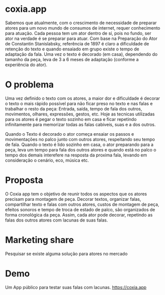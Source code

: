# coxia.app
Sabemos que atualmente, com o crescimento de necessidade de preparar atores para um novo mundo de consumos de internet, requer conhecimento para atuação. Cada pessoa tem um ator dentro de sí, pois no fundo, ser ator na verdade é se preparar para atuar.
Com base na Preparação do Ator de Constantin Stanislabsky, referência de 1897 é claro a dificuldade de retenção do texto e quando ensaiado em grupo existe o tempo de adaptação da fala. Uma vez o texto é decorado (em casa), dependendo do tamanho da peça, leva de 3 a 6 meses de adaptação (conforme a experiência do ator).

# O problema
Uma vez definido o texto com os atores, a maior dor e dificuldade é decorar o texto o mais rápido possível para não ficar preso no texto e  nas falas e trabalhar o resto da peça: Entrada, saída, tempo de fala dos outros, movimentos, olhares, expressões, gestos, etc. Hoje as tecnicas utilizadas para os atores é pegar o texto sozinho em casa e ficar repetindo infinitamente para memorizar todas as falas cabíveis, suas e a dos outros.

Quando o Texto é decorado o ator começa ensaiar os passos e movimentações no palco junto com outros atores, respeitando seu tempo de fala. Quando o texto é lido sozinho em casa, o ator preparando para a peça, leva um tempo para fala dos outros atores e quando está no palco o tempo dos demais interefere na resposta da proxima fala, levando em consideração o cenário, eco, música etc.

# Proposta
O Coxia app tem o objetivo de reunir todos os aspectos que os atores precisam para montagem de peça. Decorar textos, organizar falas, compartilhar texto e falas com outros atores, custos de montagem de peça, efeitos sonoros e tempo de troca de estado de palco, são organizados de forma cronológica da peça. Assim, cada ator pode decorar, repetindo as falas dos outros atores com lacunas de suas falas.


# Marketing share
Pesquisar se existe alguma solução para atores no mercado

# Demo
Um App público para testar suas falas com lacunas.
https://coxia.app
